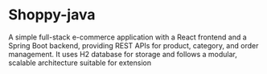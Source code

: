# Shoppy-java
A simple full-stack e-commerce application with a React frontend and a Spring Boot backend, providing REST APIs for product, category, and order management. It uses H2 database for storage and follows a modular, scalable architecture suitable for extension
